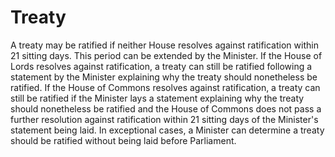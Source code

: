# Treaty

A treaty may be ratified if neither House resolves against ratification within 21 sitting days. This period can be extended by the Minister. If the House of Lords resolves against ratification, a treaty can still be ratified following a statement by the Minister explaining why the treaty should nonetheless be ratified. If the House of Commons resolves against ratification, a treaty can still be ratified if the Minister lays a statement explaining why the treaty should nonetheless be ratified and the House of Commons does not pass a further resolution against ratification within 21 sitting days of the Minister's statement being laid. In exceptional cases, a Minister can determine a treaty should be ratified without being laid before Parliament.